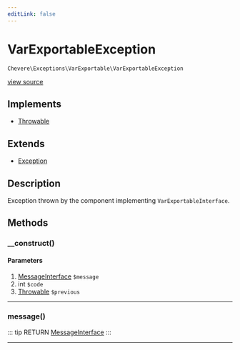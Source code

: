 ```yaml
---
editLink: false
---
```


# VarExportableException

`Chevere\Exceptions\VarExportable\VarExportableException`

[view source](https://github.com/chevere/chevere/blob/master/exceptions/VarExportable/VarExportableException.php)

## Implements

- [Throwable](https://www.php.net/manual/class.throwable)

## Extends

- [Exception](../Core/Exception.md)

## Description

Exception thrown by the component implementing `VarExportableInterface`.

## Methods

### __construct()

#### Parameters

1. [MessageInterface](../../Interfaces/Message/MessageInterface.md) `$message`
2. int `$code`
3. [Throwable](https://www.php.net/manual/class.throwable) `$previous`

---

### message()

::: tip RETURN
[MessageInterface](../../Interfaces/Message/MessageInterface.md)
:::

---
